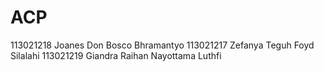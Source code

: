 # ACP

113021218 Joanes Don Bosco Bhramantyo
113021217 Zefanya Teguh Foyd Silalahi
113021219 Giandra Raihan Nayottama
Luthfi
